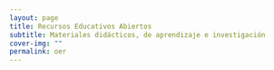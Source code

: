 ```yaml
---
layout: page
title: Recursos Educativos Abiertos
subtitle: Materiales didácticos, de aprendizaje e investigación
cover-img: ""
permalink: oer
---
```


